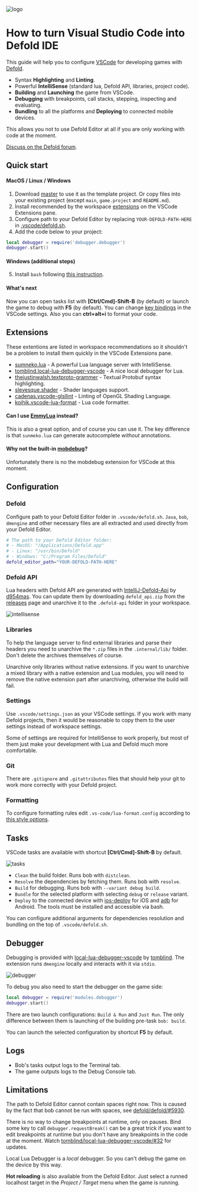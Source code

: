 ![logo](https://user-images.githubusercontent.com/4752473/133979748-853ff3d7-b9a5-4c66-ac3f-3a02416af7c2.png)

# How to turn Visual Studio Code into Defold IDE

This guide will help you to configure [VSCode](https://code.visualstudio.com/) for developing games with [Defold](https://defold.com/).

- Syntax **Highlighting** and **Linting**.
- Powerful **IntelliSense** (standard lua, Defold API, libraries, project code).
- **Building** and **Launching** the game from VSCode.
- **Debugging** with breakpoints, call stacks, stepping, inspecting and evaluating.
- **Bundling** to all the platforms and **Deploying** to connected mobile devices.

This allows you not to use Defold Editor at all if you are only working with code at the moment.

[Discuss on the Defold forum](https://forum.defold.com/t/guide-how-to-turn-vscode-into-defold-ide-with-debugger/68002).

## Quick start

#### MacOS / Linux / Windows

1. Download [master](https://github.com/astrochili/defold-vscode-guide/archive/refs/heads/master.zip) to use it as the template project. Or copy files into your existing project (except `main`, `game.project` and `README.md`).
3. Install recommended by the workspace [extensions](#extensions) on the VSCode Extensions pane.
4. Configure path to your Defold Editor by replacing `YOUR-DEFOLD-PATH-HERE` in [.vscode/defold.sh](.vscode/defold.sh#L11).
5. Add the code below to your project:

```lua
local debugger = require('debugger.debugger')
debugger.start()
```

#### Windows (additional steps)

5. Install `bash` following [this instruction](https://stackoverflow.com/a/50527994/6352765).

#### What's next

Now you can open tasks list with **[Ctrl/Cmd]-Shift-B** (by default) or launch the game to debug with **F5** (by default). You can change [key bindings](https://code.visualstudio.com/docs/getstarted/keybindings) in the VSCode settings. Also you can **ctrl+alt+i** to format your code.

## Extensions

These extentions are listed in workspace recommendations so it shouldn't be a problem to install them quickly in the VSCode Extensions pane.

- [sumneko.lua](https://marketplace.visualstudio.com/items?itemName=sumneko.lua) - A powerful Lua language server with IntelliSense.
- [tomblind.local-lua-debugger-vscode](https://marketplace.visualstudio.com/items?itemName=tomblind.local-lua-debugger-vscode) - A nice local debugger for Lua.
- [thejustinwalsh.textproto-grammer](https://marketplace.visualstudio.com/items?itemName=thejustinwalsh.textproto-grammer) - Textual Protobuf syntax highlighting.
- [slevesque.shader](https://marketplace.visualstudio.com/items?itemName=slevesque.shader) - Shader languages support.
- [cadenas.vscode-glsllint](https://marketplace.visualstudio.com/items?itemName=cadenas.vscode-glsllint) - Linting of OpenGL Shading Language.
- [koihik.vscode-lua-format](https://marketplace.visualstudio.com/items?itemName=Koihik.vscode-lua-format) - Lua code formatter.

#### Can I use [EmmyLua](https://github.com/EmmyLua/VSCode-EmmyLua) instead?
This is also a great option, and of course you can use it. The key difference is that `sunmeko.lua` can generate autocomplete *without* annotations.

#### Why not the built-in [mobdebug](https://github.com/pkulchenko/MobDebug)?
Unfortunately there is no the mobdebug extension for VSCode at this moment.

## Configuration

### Defold

Configure path to your Defold Editor folder in `.vscode/defold.sh`. `Java`, `bob`, `dmengine` and other necessary files are all extracted and used directly from your Defold Editor.

```bash
# The path to your Defold Editor folder:
# - MacOS: "/Applications/Defold.app"
# - Linux: "/usr/bin/Defold"
# - Windows: "C:/Program Files/Defold"
defold_editor_path="YOUR-DEFOLD-PATH-HERE"
```

### Defold API

Lua headers with Defold API are generated with [IntelliJ-Defold-Api](https://github.com/d954mas/IntelliJ-Defold-Api) by [d954mas](https://github.com/d954mas). You can update them by downloading `defold_api.zip` from the [releases](https://github.com/d954mas/IntelliJ-Defold-Api/releases) page and unarchive it to the `.defold-api` folder in your workspace.

![intellisense](https://user-images.githubusercontent.com/4752473/113480000-ca02fd00-949a-11eb-9194-f4e546faef93.gif)

### Libraries

To help the language server to find external libraries and parse their headers you need to unarchive the `*.zip` files in the `.internal/lib/` folder. Don't delete the archives themselves of course.

Unarchive only libraries without native extensions. If you want to unarchive a mixed library with a native extension and Lua modules, you will need to remove the native extension part after unarchiving, otherwise the build will fail.

### Settings

Use `.vscode/settings.json` as your VSCode settings. If you work with many Defold projects, then it would be reasonable to copy them to the user settings instead of workspace settings.

Some of settings are required for IntelliSense to work properly, but most of them just make your development with Lua and Defold much more comfortable.

### Git

There are `.gitignore` and `.gitattributes` files that should help your git to work more correctly with your Defold project.

### Formatting
To configure formatting rules edit `.vs-code/lua-format.config` according to [this style options](https://github.com/Koihik/LuaFormatter/blob/master/docs/Style-Config.md).

## Tasks

VSCode tasks are available with shortcut **[Ctrl/Cmd]-Shift-B** by default.

![tasks](https://user-images.githubusercontent.com/4752473/113480040-fcacf580-949a-11eb-8b8b-da39591373cb.gif)

- `Clean` the build folder. Runs bob with `distclean`.
- `Resolve` the dependencies by fetching them. Runs bob with `resolve`.
- `Build` for debugging. Runs bob with `--variant debug build`.
- `Bundle` for the selected platform with selecting `debug` or `release` variant.
- `Deploy` to the connected device with [ios-deploy](https://github.com/ios-control/ios-deploy) for iOS and [adb](https://developer.android.com/studio/command-line/adb) for Android. The tools must be installed and accessible via bash.

You can configure additional arguments for dependencies resolution and bundling on the top of `.vscode/defold.sh`.

## Debugger

Debugging is provided with [local-lua-debugger-vscode](https://marketplace.visualstudio.com/items?itemName=tomblind.local-lua-debugger-vscode) by [tomblind](https://github.com/tomblind). The extension runs `dmengine` locally and interacts with it via `stdio`.

![debugger](https://user-images.githubusercontent.com/4752473/113479667-0897b800-9499-11eb-91c3-00eee42e83f2.gif)

To debug you also need to start the debugger on the game side:

```lua
local debugger = require('modules.debugger')
debugger.start()
```

There are two launch configurations: `Build & Run` and `Just Run`. The only difference between them is launching of the building pre-task `bob: build`.

You can launch the selected configuration by shortcut **F5** by default.

## Logs

- Bob's tasks output logs to the Terminal tab.
- The game outputs logs to the Debug Console tab.

## Limitations

The path to Defold Editor cannot contain spaces right now. This is caused by the fact that bob cannot be run with spaces, see [defold/defold/#5930](https://github.com/defold/defold/issues/5930).

There is no way to change breakpoints at runtime, only on pauses. Bind some key to call `debugger.requestBreak()` can be a great trick if you want to edit breakpoints at runtime but you don't have any breakpoints in the code at the moment. Watch [tomblind/local-lua-debugger-vscode/#32](https://github.com/tomblind/local-lua-debugger-vscode/issues/32) for updates.

Local Lua Debugger is a *local* debugger. So you can't debug the game on the device by this way.

**Hot reloading** is also available from the Defold Editor. Just select a runned localhost target in the *Project / Target* menu when the game is running.
